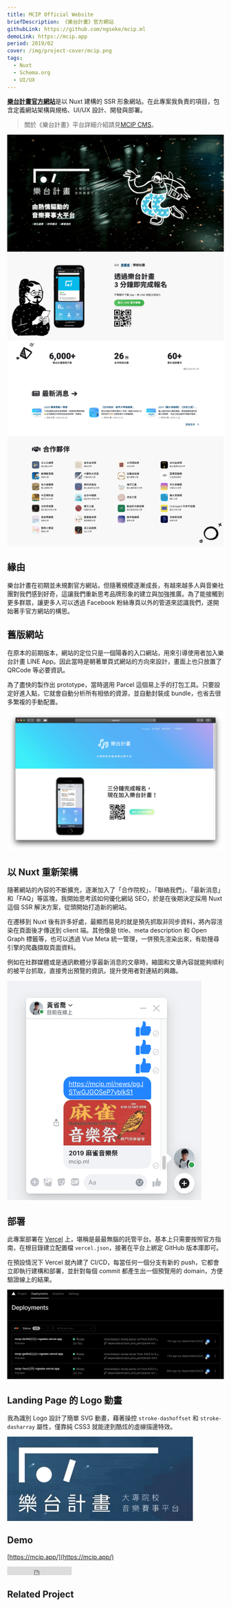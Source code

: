 ```yaml
---
title: MCIP Official Website
briefDescription: 《樂台計畫》官方網站
githubLink: https://github.com/ngseke/mcip.ml
demoLink: https://mcip.app
period: 2019/02
cover: /img/project-cover/mcip.png
tags:
  - Nuxt
  - Schema.org
  - UI/UX
---
```


<script setup lang="ts">
import ProjectList from '../../components/ProjectList.vue'
import useProjects from '../../composables/useProjects'
const { projectMap } = useProjects()
const list = [projectMap.value['mcip-cms']]
</script>

[**樂台計畫官方網站**](https://mcip.app)是以 Nuxt 建構的 SSR 形象網站。在此專案我負責的項目，包含定義網站架構與規格、UI/UX 設計、開發與部署。

> 關於《樂台計畫》平台詳細介紹請見[MCIP CMS](/project/mcip-cms)。

![Cover](../../assets/img/project/mcip/1.png)
![LINE QRCode & Statistics](../../assets/img/project/mcip/2.png)
![News & Partners](../../assets/img/project/mcip/3.png)

## 緣由

樂台計畫在初期並未規劃官方網站，但隨著規模逐漸成長，有越來越多人與音樂社團對我們感到好奇，這讓我們重新思考品牌形象的建立與加強推廣。為了能接觸到更多群眾，讓更多人可以透過 Facebook 粉絲專頁以外的管道來認識我們，遂開始著手官方網站的構思。

## 舊版網站

在原本的前期版本，網站的定位只是一個陽春的入口網站，用來引導使用者加入樂台計畫 LINE App。因此當時是朝著單頁式網站的方向來設計，畫面上也只放置了 QRCode 等必要資訊。

為了盡快的製作出 prototype，當時選用 Parcel 這個易上手的打包工具。只要設定好進入點，它就會自動分析所有相依的資源，並自動封裝成 bundle，也省去很多繁複的手動配置。

![陽春的初版網站首頁](../../assets/img/project/mcip/legacy.png)

## 以 Nuxt 重新架構

隨著網站的內容的不斷擴充，逐漸加入了「合作院校」、「聯絡我們」、「最新消息」和「FAQ」等區塊，我開始思考該如何優化網站 SEO，於是在後期決定採用 Nuxt 這個 SSR 解決方案，從頭開始打造新的網站。

在遷移到 Nuxt 後有許多好處，最顯而易見的就是預先抓取非同步資料，將內容渲染在頁面後才傳送到 client 端。其他像是 title、meta description 和 Open Graph 標籤等，也可以透過 Vue Meta 統一管理，一併預先渲染出來，有助搜尋引擎的爬蟲擷取頁面資料。

例如在社群媒體或是通訊軟體分享最新消息的文章時，縮圖和文章內容就能夠順利的被平台抓取，直接秀出預覽的資訊，提升使用者對連結的興趣。

![Messenger 分享連結預覽](../../assets/img/project/mcip/facebook-messenger.png)

## 部署

此專案部署在 [Vercel](https://vercel.com/) 上，堪稱是最最無腦的託管平台。基本上只需要按照官方指南，在根目錄建立配置檔 `vercel.json`，接著在平台上綁定 GitHub 版本庫即可。

在預設情況下 Vercel 就內建了 CI/CD，每當任何一個分支有新的 push，它都會立即執行建構和部署，並針對每個 commit 都產生出一個預覽用的 domain，方便驗證線上的結果。

![Vercel Deployment](../../assets/img/project/mcip/deployment.png)

## Landing Page 的 Logo 動畫

我為識別 Logo 設計了簡單 SVG 動畫，藉著操控 `stroke-dashoffset` 和 `stroke-dasharray` 屬性，僅靠純 CSS3 就能達到酷炫的虛線描邊特效。

![Logo 動畫示意](../../assets/img/project/mcip/logo-animation.gif)

## Demo

[https://mcip.app/](https://mcip.app/)

<iframe src="https://ghbtns.com/github-btn.html?user=ngseke&repo=mcip.app&type=star&count=false" frameborder="0" scrolling="0" width="150" height="20"></iframe>


## Related Project

<ProjectList :list="list" class="!mt-10" />
